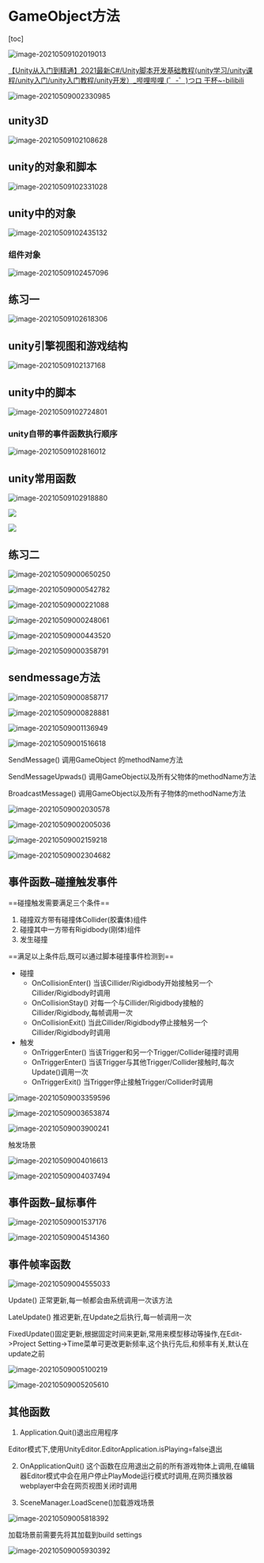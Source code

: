 # GameObject方法

[toc]

![image-20210509102019013](imgs/image-20210509102019013.png)

[【Unity从入门到精通】2021最新C#/Unity脚本开发基础教程(unity学习/unity课程/unity入门/unity入门教程/unity开发）_哔哩哔哩 (゜-゜)つロ 干杯~-bilibili](https://www.bilibili.com/video/BV1r64y1U7fm?p=8&spm_id_from=pageDriver)

![image-20210509002330985](imgs/image-20210509002330985.png)

## unity3D

![image-20210509102108628](imgs/image-20210509102108628.png)

## unity的对象和脚本

![image-20210509102331028](imgs/image-20210509102331028.png)

## unity中的对象

![image-20210509102435132](imgs/image-20210509102435132.png)

### 组件对象

![image-20210509102457096](imgs/image-20210509102457096.png)

## 练习一

![image-20210509102618306](imgs/image-20210509102618306.png)



## unity引擎视图和游戏结构

![image-20210509102137168](imgs/image-20210509102137168.png)

## unity中的脚本

![image-20210509102724801](imgs/image-20210509102724801.png)

### unity自带的事件函数执行顺序

![image-20210509102816012](imgs/image-20210509102816012.png)

## unity常用函数

![image-20210509102918880](imgs/image-20210509102918880.png)

![](imgs/image-20210508235929511.png)

![](imgs/image-20210508235948235.png)

## 练习二

![image-20210509000650250](imgs/image-20210509000650250.png)

![image-20210509000542782](imgs/image-20210509000542782.png)

![image-20210509000221088](imgs/image-20210509000221088.png)

![image-20210509000248061](imgs/image-20210509000248061.png)

![image-20210509000443520](imgs/image-20210509000443520.png)

![image-20210509000358791](imgs/image-20210509000358791.png)

## sendmessage方法

![image-20210509000858717](imgs/image-20210509000858717.png)

![image-20210509000828881](imgs/image-20210509000828881.png)

![image-20210509001136949](imgs/image-20210509001136949.png)

![image-20210509001516618](imgs/image-20210509001516618.png)

SendMessage() 调用GameObject 的methodName方法

SendMessageUpwads() 调用GameObject以及所有父物体的methodName方法

BroadcastMessage() 调用GameObject以及所有子物体的methodName方法

![image-20210509002030578](imgs/image-20210509002030578.png)

![image-20210509002005036](imgs/image-20210509002005036.png)

![image-20210509002159218](imgs/image-20210509002159218.png)

![image-20210509002304682](imgs/image-20210509002304682.png)

## 事件函数–碰撞触发事件

==碰撞触发需要满足三个条件==

1. 碰撞双方带有碰撞体Collider(胶囊体)组件
2. 碰撞其中一方带有Rigidbody(刚体)组件
3. 发生碰撞

==满足以上条件后,既可以通过脚本碰撞事件检测到==

* 碰撞
  * OnCollisionEnter() 当该Cillider/Rigidbody开始接触另一个Cillider/Rigidbody时调用
  * OnCollisionStay() 对每一个与Cillider/Rigidbody接触的Cillider/Rigidbody,每帧调用一次
  * OnCollisionExit() 当此Cillider/Rigidbody停止接触另一个Cillider/Rigidbody时调用
* 触发
  * OnTriggerEnter() 当该Trigger和另一个Trigger/Collider碰撞时调用
  * OnTriggerEnter() 当该Trigger与其他Trigger/Collider接触时,每次Update()调用一次
  * OnTriggerExit() 当Trigger停止接触Trigger/Collider时调用

![image-20210509003359596](imgs/image-20210509003359596.png)

![image-20210509003653874](imgs/image-20210509003653874.png)

![image-20210509003900241](imgs/image-20210509003900241.png)

触发场景

![image-20210509004016613](imgs/image-20210509004016613.png)

![image-20210509004037494](imgs/image-20210509004037494.png)

## 事件函数–鼠标事件

![image-20210509001537176](imgs/image-20210509001537176.png)

![image-20210509004514360](imgs/image-20210509004514360.png)

## 事件帧率函数

![image-20210509004555033](imgs/image-20210509004555033.png)

Update() 正常更新,每一帧都会由系统调用一次该方法

LateUpdate() 推迟更新,在Update之后执行,每一帧调用一次

FixedUpdate()固定更新,根据固定时间来更新,常用来模型移动等操作,在Edit->Project Setting->Time菜单可更改更新频率,这个执行先后,和频率有关,默认在update之前

![image-20210509005100219](imgs/image-20210509005100219.png)

![image-20210509005205610](imgs/image-20210509005205610.png)

## 其他函数

1. Application.Quit()退出应用程序

Editor模式下,使用UnityEditor.EditorApplication.isPlaying=false退出

2. OnApplicationQuit() 这个函数在应用退出之前的所有游戏物体上调用,在编辑器Editor模式中会在用户停止PlayMode运行模式时调用,在网页播放器webplayer中会在网页视图关闭时调用

3. SceneManager.LoadScene()加载游戏场景

![image-20210509005818392](imgs/image-20210509005818392.png)

加载场景前需要先将其加载到build settings

![image-20210509005930392](imgs/image-20210509005930392.png)

